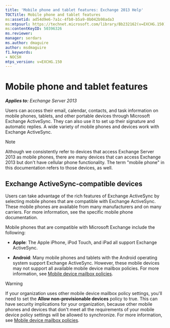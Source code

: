 ```yaml
---
title: 'Mobile phone and tablet features: Exchange 2013 Help'
TOCTitle: Mobile phone and tablet features
ms:assetid: ad54d9e6-7a1c-4fb0-b5a9-0b042b98ada3
ms:mtpsurl: https://technet.microsoft.com/library/Bb232162(v=EXCHG.150)
ms:contentKeyID: 50396326
ms.reviewer: 
manager: serdars
ms.author: dmaguire
author: msdmaguire
f1.keywords:
- NOCSH
mtps_version: v=EXCHG.150
---
```


# Mobile phone and tablet features

_**Applies to:** Exchange Server 2013_

Users can access their email, calendar, contacts, and task information on mobile phones, tablets, and other portable devices through Microsoft Exchange ActiveSync. They can also use it to set up their signature and automatic replies. A wide variety of mobile phones and devices work with Exchange ActiveSync.

> [!NOTE]
> Although we consistently refer to devices that access Exchange Server 2013 as mobile phones, there are many devices that can access Exchange 2013 but don't have cellular phone functionality. The term "mobile phone" in this documentation refers to those devices, as well.

## Exchange ActiveSync-compatible devices

Users can take advantage of the rich features of Exchange ActiveSync by selecting mobile phones that are compatible with Exchange ActiveSync. These mobile phones are available from many manufacturers and on many carriers. For more information, see the specific mobile phone documentation.

Mobile phones that are compatible with Microsoft Exchange include the following:

  - **Apple**: The Apple iPhone, iPod Touch, and iPad all support Exchange ActiveSync.

  - **Android**: Many mobile phones and tablets with the Android operating system support Exchange ActiveSync. However, these mobile devices may not support all available mobile device mailbox policies. For more information, see [Mobile device mailbox policies](mobile-device-mailbox-policies-exchange-2013-help.md).

> [!WARNING]
> If your organization uses other mobile device mailbox policy settings, you'll need to set the <STRONG>Allow non-provisionable devices</STRONG> policy to true. This can have security implications for your organization, because other mobile phones and devices that don't meet all the requirements of your mobile device policy settings will be allowed to synchronize. For more information, see <A href="mobile-device-mailbox-policies-exchange-2013-help.md">Mobile device mailbox policies</A>.

</td>
</tr>
</tbody>
</table>
